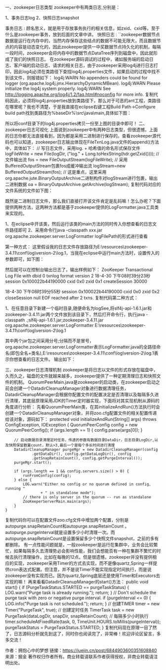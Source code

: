一、zookeeper日志类型
zookeeper中有两类日志,分别是：

1、事务日志log
2、快照日志snapshot

事务日志 : 顾名思义，就是用于存放事务执行的相关信息，如zxid、cxid等。至于什么是zookeeper事务，放到后面的文章中讲。
快照日志 : ``zookeeper数据节点数据是运行在内存中的，当然内存保存这些结点的数据不可能无限大，而且数据节点的内容是动态变化的，因此zookeeper提供一中奖数据节点持久化的机制，每隔一段时间，zookeeper会将内存中的数据节点DataTree序列到磁盘中，因此就形成了我们的快照日志。
在zookeeper源码调试的过程中，诸如服务端的启动日志、客户端的启动日志、请求的相关日志，由于zookeeper采用log4j进行日志打印，因此log4j必须在类路径下查找log4j.properties文件，如果启动的过程中找不到该文件，则报错如下：
log4j:WARN No appenders could be found for logger (org.apache.log4j.jmx.HierarchyDynamicMBean).
log4j:WARN Please initialize the log4j system properly.
log4j:WARN See http://logging.apache.org/log4j/1.2/faq.html#noconfig for more info.
复制代码因此，必须将log4j.properties放到类路径下，那么对于可恶的ant工程，类路径在哪里呢？我也不清楚，于是我直接在eclipse右键工程Build Path->Configure build path找到类路径为%baseDir%\src\java\main,具体如下图：

所以将conf目录下的log4j.properties拷贝一份至上图的目录中即可！
二、zookeeper日志可视化
上面说到zookeeper中有两种日志类型，但很遗憾，上面的日志你都无法直接看到，因为都是采用二进制进行保存的。查看zookeeper源代码也可以知道，zookeeper日志输出体现在FileTxnLog.java文件的append()方法中，具体如下：
// 写日志文件，采用log. + 哈希值的命名形式保存文件
logFileWrite = new File(logDir, ("log." + Long.toHexString(hdr.getZxid())));
// 文件输出流
fos = new FileOutputStream(logFileWrite);
// 采用BufferedOutputStream包裹fos成缓冲输出流
logStream=new BufferedOutputStream(fos);
// 这是重点，这里采用org.apache.jute.BinaryOutputArchive二进制构件对logStream进行包裹，输出二进制数据
oa = BinaryOutputArchive.getArchive(logStream);
复制代码对应的文件系统的文件如下图：

既然是二进制日志文件，那么我们直接打开该文件肯定是乱码嘛！怎么办呢？下面提供两种方法，这两种方法都是基于zookeeper提供的LogFormatter.java工具类来实现的。

1、在eclipse中开该类，然后运行该类的main方法的同时传入你想查看的日志文件路径即可
2、采用命令行java -classpath xxx.jar org.apache.zookeeper.server.LogFormatter logFilePath的形式进行查看

第一种方式：
这里假设我的日志文件存放路径为E:\\resources\\zookeeper-3.4.11\\conf\\log\\version-2\\log.1，当我在eclipse中运行main方法时，设置传入的参数即可，如下图：

然后就可以在控制台输出日志了，输出样例如下：
ZooKeeper Transactional Log File with dbid 0 txnlog format version 2
18-4-30 下午08时39分23秒 session 0x100022b44190000 cxid 0x0 zxid 0x1 createSession 30000

18-4-30 下午08时39分55秒 session 0x100022b44190000 cxid 0x0 zxid 0x2 closeSession null
EOF reached after 2 txns.
复制代码第二种方式：

1、在任意目录下新建一个临时目录,随便命名为logSee,将slf4j-api-1.6.1.jar和zookeeper-3.4.11.jar两个文件放到该目录下，然后打开命令行，执行java -classpath .;slf4j-api-1.6.1.jar;zookeeper-3.4.11.jar org.apache.zookeeper.server.LogFormatter E:\\resources\\zookeeper-3.4.11\\conf\\log\\version-2\\log.1

其中两个jar包之间采用分号;分隔而不是冒号，org.apache.zookeeper.server.LogFormatter表示LogFormatter.java的全路径命名(即包全名+类名),E:\\resources\\zookeeper-3.4.11\\conf\\log\\version-2\\log.1表示你想查看的日志文件。
输出如下：

三、zookeeper日志清理机制
zookeeper是将日志以文件的形式存放在磁盘中，久而久之，磁盘的文件就越来越多，zookeeper提供了一种定期清理日志和快照文件的机制。
QuorumPeerMain.java是zookeeper的启动类，在zookeeper启动之前会创建一个DatadirCleanupManager对象进行数据清理任务，DatadirCleanupManager会根据你配置文件的配置决定是否清理以及每隔多久进行清理，其底层原理采用JDK的Timer定时器实现，下面将对其实现机制从源码的角度进行分析：
先看QuorumPeerMain类，在其initializeAndRun()方法执行时会创建一个DatadirCleanupManager对象，并将zoo.cfg配置文件的相关配置传递给该对象，源码如下：
protected void initializeAndRun(String[] args)
        throws ConfigException, IOException
    {
        QuorumPeerConfig config = new QuorumPeerConfig();
        if (args.length == 1) {
            config.parse(args[0]);
        }

        // 启动数据目录清理定时任务，传递的参数有数据目录DataDir，日志目录LogDir,以及快照保留数量count，默认>3,最后一个是每个多长时间进行清理
        DatadirCleanupManager purgeMgr = new DatadirCleanupManager(config
                .getDataDir(), config.getDataLogDir(), config
                .getSnapRetainCount(), config.getPurgeInterval());
        purgeMgr.start();

        if (args.length == 1 && config.servers.size() > 0) {
            runFromConfig(config);
        } else {
            LOG.warn("Either no config or no quorum defined in config, running "
                    + " in standalone mode");
            // there is only server in the quorum -- run as standalone
            ZooKeeperServerMain.main(args);
        }
    }
复制代码你可以在配置文件zoo.cfg文件中增加两个配置，分别是autopurge.snapRetainCount和autopurge.snapRetainCount 。autopurge.purgeInterval就是设置多少小时清理一次。而autopurge.snapRetainCount是设置保留多少个快照文件snapshot，之前的多有都删除。
有一点性能问题就是，一般zookeeper是运行在集群中，业务会比较繁忙，如果每隔多久去清理势必会影响性能，我们会想能否有一种在集群不繁忙的时候去执行清理操作，比如在每晚的12点。但是很遗憾，zookeeper并没有提供相应的实现，zookeeper采用Timer的方式去实现，而不是像quartz,Spring一样提供cron表达式配置。但注意，并不是说Timer不能实现指定时间执行，而是说zookeeper没有实现而已。因为quartz,Spring底层还是使用Timer和Executors去实现的嘛！
再来看看DatadirCleanupManager的start()方法：
 public void start() {
        if (PurgeTaskStatus.STARTED == purgeTaskStatus) {
            LOG.warn("Purge task is already running.");
            return;
        }
        // Don't schedule the purge task with zero or negative purge interval.
        if (purgeInterval <= 0) {
            LOG.info("Purge task is not scheduled.");
            return;
        }
        // 创建TIMER
        timer = new Timer("PurgeTask", true);
        // 创建定时任务
        TimerTask task = new PurgeTask(dataLogDir, snapDir, snapRetainCount);
        // 每隔多少小时执行
        timer.scheduleAtFixedRate(task, 0, TimeUnit.HOURS.toMillis(purgeInterval));
        purgeTaskStatus = PurgeTaskStatus.STARTED;
    }
复制代码现在原理一目了然了，日志源码分析就先到这了，同时你也阅读完了，非常棒！欢迎评论区留言，多多交流！

作者：拥抱心中的梦想
链接：https://juejin.cn/post/6844903600351608840
来源：掘金
著作权归作者所有。商业转载请联系作者获得授权，非商业转载请注明出处。
